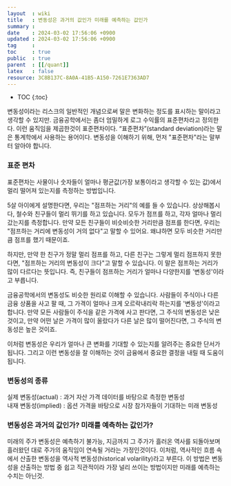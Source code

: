 ```yaml
---
layout  : wiki
title   : 변동성은 과거의 값인가 미래를 예측하는 값인가
summary : 
date    : 2024-03-02 17:56:06 +0900
updated : 2024-03-02 17:56:06 +0900
tag     : 
toc     : true
public  : true
parent  : [[/quant]]
latex   : false
resource: 3C8B137C-8A0A-41B5-A150-7261E7363AD7
---
```

* TOC
{:toc}

변동성이라는 리스크의 일반적인 개념으로써 말은 변화하는 정도를 표시하는 말이라고 생각할 수 있지만. 금융공학에서는 좀더 엄밀하게 로그 수익률의 표준편차라고 정의한다. 이런 움직임을 제곱한것이 표준편차이다. “표준편차”(standard deviation)라는 말은 통계학에서 사용하는 용어이다. 변동성을 이해하기 위해, 먼저 "표준편차"라는 말부터 알아야 합니다. 

### 표준 편차
표준편차는 사물이나 숫자들이 얼마나 평균값(가장 보통이라고 생각할 수 있는 값)에서 멀리 떨어져 있는지를 측정하는 방법입니다.

5살 아이에게 설명한다면, 우리는 "점프하는 거리"의 예를 들 수 있습니다. 상상해봅시다, 철수와 친구들이 멀리 뛰기를 하고 있습니다. 모두가 점프를 하고, 각자 얼마나 멀리 갔는지를 측정합니다. 만약 모든 친구들이 비슷비슷한 거리만큼 점프를 한다면, 우리는 "점프하는 거리에 변동성이 거의 없다"고 말할 수 있어요. 왜냐하면 모두 비슷한 거리만큼 점프를 했기 때문이죠.

하지만, 만약 한 친구가 정말 멀리 점프를 하고, 다른 친구는 그렇게 멀리 점프하지 못한다면, "점프하는 거리의 변동성이 크다"고 말할 수 있습니다. 이 말은 점프하는 거리가 많이 다르다는 뜻입니다. 즉, 친구들이 점프하는 거리가 얼마나 다양한지를 '변동성'이라고 부릅니다.

금융공학에서의 변동성도 비슷한 원리로 이해할 수 있습니다. 사람들이 주식이나 다른 금융 상품을 사고 팔 때, 그 가격이 얼마나 크게 오르락내리락 하는지를 '변동성'이라고 합니다. 만약 모든 사람들이 주식을 같은 가격에 사고 판다면, 그 주식의 변동성은 낮은 것이고, 만약 어떤 날은 가격이 많이 올랐다가 다른 날은 많이 떨어진다면, 그 주식의 변동성은 높은 것이죠.

이처럼 변동성은 우리가 얼마나 큰 변화를 기대할 수 있는지를 알려주는 중요한 단서가 됩니다. 그리고 이런 변동성을 잘 이해하는 것이 금융에서 중요한 결정을 내릴 때 도움이 됩니다.

### 변동성의 종류
실제 변동성(actual) : 과거 자산 가격 데이터를 바탕으로 측정한 변동성  
내재 변동성(implied) : 옵션 가격을 바탕으로 시장 참가자들이 기대하는 미래 변동성

### 변동성은 과거의 값인가? 미래를 예측하는 값인가?
미래의 주가 변동성은 예측하기 불가능, 지금까지 그 주가가 흘러온 역사를 되돌아보며 흘러왔던 대로 주가의 움직임이 연속될 거라는 가정인것이다. 이처럼, 역사적인 흐름 속에서 산출한 변동성을 역사적 변동성(historical volarility)라고 부른다.
이 방법은 변동성을 산출하는 방법 중 쉽고 직관적이라 가장 널리 쓰이는 방법이지만 미래를 예측하는 수치는 아닌것.

